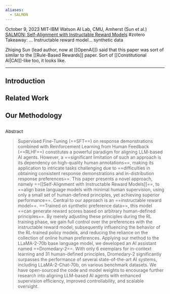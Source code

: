 ```yaml
---
aliases:
  - SALMON
---
```

October 9, 2023
MIT-IBM Watson AI Lab, CMU, Amherst (Sun et al.)
[SALMON: Self-Alignment with Instructable Reward Models](https://arxiv.org/pdf/2310.05910)
#zotero 
Takeaway: ... Instructable reward model... synthetic data


Zhiqing Sun (lead author, now at [[OpenAI]]) said that this paper was sort of similar to the [[Rule-Based Rewards]] paper. Sort of [[Constitutional AI|CAI]]-like too, it looks like.

---

## Introduction


## Related Work


## Our Methodology


## 


Abstract
> Supervised Fine-Tuning (==SFT==) on response demonstrations combined with Reinforcement Learning from Human Feedback (==RLHF==) constitutes a powerful paradigm for aligning LLM-based AI agents. However, a ==significant limitation of such an approach is its dependency on high-quality human annotations==, making its application to intricate tasks challenging due to ==difficulties in obtaining consistent response demonstrations and in-distribution response preferences==. This paper presents a novel approach, namely ==[[Self-Alignment with Instructable Reward Models]]==, to ==align base language models with minimal human supervision, using only a small set of human-defined principles, yet achieving superior performance==. Central to our approach is an ==instructable reward model==. ==Trained on synthetic preference data==, this model ==can generate reward scores based on arbitrary human-defined principles==. By merely adjusting these principles during the RL training phase, we gain full control over the preferences with the instructable reward model, subsequently influencing the behavior of the RL-trained policy models, and reducing the reliance on the collection of online human preferences. Applying our method to the LLaMA-2-70b base language model, we developed an AI assistant named ==Dromedary-2==. With only 6 exemplars for in-context learning and 31 human-defined principles, Dromedary-2 significantly surpasses the performance of several state-of-the-art AI systems, including LLaMA-2-Chat-70b, on various benchmark datasets. We have open-sourced the code and model weights to encourage further research into aligning LLM-based AI agents with enhanced supervision efficiency, improved controllability, and scalable oversight.


